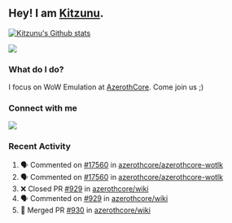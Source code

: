 ## Hey! I am [Kitzunu](https://Github.com/Kitzunu).

<!--<a href="https://github-readme-stats.kitzunu.vercel.app/api?username=Kitzunu&show_icons=true&theme=dark">
  <img align="center" src="https://github-readme-stats.kitzunu.vercel.app/api?username=Kitzunu&show_icons=true&theme=dark" />
</a>-->

[![Kitzunu's Github stats](https://github-readme-stats.vercel.app/api?username=kitzunu&theme=github_dark&show_icons=true)](https://github.com/Kitzunu)

<a href="https://github-readme-stats.kitzunu.vercel.app/api?username=Kitzunu&show_icons=true&theme=dark">
  <img align="center" src="https://github-readme-stats.vercel.app/api/top-langs/?username=Kitzunu&layout=compact&theme=dark" />
</a>

### What do I do?

I focus on WoW Emulation at [AzerothCore](https://Github.com/AzerothCore). Come join us ;)

### Connect with me
[![](https://img.shields.io/badge/AzerothCore%20Discord-Connect%20with%20me!-green)](https://discord.com/invite/gkt4y2x)

### Recent Activity

<!--START_SECTION:activity-->
1. 🗣 Commented on [#17560](https://github.com/azerothcore/azerothcore-wotlk/pull/17560#issuecomment-1774074004) in [azerothcore/azerothcore-wotlk](https://github.com/azerothcore/azerothcore-wotlk)
2. 🗣 Commented on [#17560](https://github.com/azerothcore/azerothcore-wotlk/pull/17560#issuecomment-1774068781) in [azerothcore/azerothcore-wotlk](https://github.com/azerothcore/azerothcore-wotlk)
3. ❌ Closed PR [#929](https://github.com/azerothcore/wiki/pull/929) in [azerothcore/wiki](https://github.com/azerothcore/wiki)
4. 🗣 Commented on [#929](https://github.com/azerothcore/wiki/pull/929#issuecomment-1774065116) in [azerothcore/wiki](https://github.com/azerothcore/wiki)
5. 🎉 Merged PR [#930](https://github.com/azerothcore/wiki/pull/930) in [azerothcore/wiki](https://github.com/azerothcore/wiki)
<!--END_SECTION:activity-->
